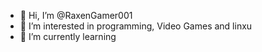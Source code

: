 - 👋 Hi, I’m @RaxenGamer001
- 👀 I’m interested in programming, Video Games and linxu
- 🌱 I’m currently learning 

<!---
RaxenGamer001/RaxenGamer001 is a ✨ special ✨ repository because its `README.md` (this file) appears on your GitHub profile.
You can click the Preview link to take a look at your changes.
--->
